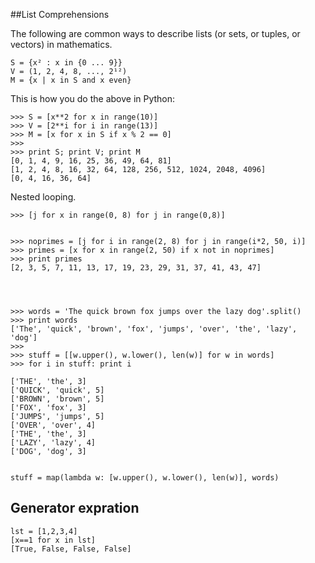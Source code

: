##List Comprehensions

The following are common ways to describe lists (or sets, or tuples, or vectors) in mathematics.

    S = {x² : x in {0 ... 9}}
    V = (1, 2, 4, 8, ..., 2¹²)
    M = {x | x in S and x even}

This is how you do the above in Python:

	>>> S = [x**2 for x in range(10)]
    >>> V = [2**i for i in range(13)]
    >>> M = [x for x in S if x % 2 == 0]
    >>> 
    >>> print S; print V; print M
    [0, 1, 4, 9, 16, 25, 36, 49, 64, 81]
    [1, 2, 4, 8, 16, 32, 64, 128, 256, 512, 1024, 2048, 4096]
    [0, 4, 16, 36, 64]

Nested looping.

    >>> [j for x in range(0, 8) for j in range(0,8)]


    >>> noprimes = [j for i in range(2, 8) for j in range(i*2, 50, i)]
    >>> primes = [x for x in range(2, 50) if x not in noprimes]
    >>> print primes
    [2, 3, 5, 7, 11, 13, 17, 19, 23, 29, 31, 37, 41, 43, 47]




    >>> words = 'The quick brown fox jumps over the lazy dog'.split()
    >>> print words
    ['The', 'quick', 'brown', 'fox', 'jumps', 'over', 'the', 'lazy', 'dog']
    >>> 
    >>> stuff = [[w.upper(), w.lower(), len(w)] for w in words]
    >>> for i in stuff: print i

    ['THE', 'the', 3]
    ['QUICK', 'quick', 5]
    ['BROWN', 'brown', 5]
    ['FOX', 'fox', 3]
    ['JUMPS', 'jumps', 5]
    ['OVER', 'over', 4]
    ['THE', 'the', 3]
    ['LAZY', 'lazy', 4]
    ['DOG', 'dog', 3]


    stuff = map(lambda w: [w.upper(), w.lower(), len(w)], words)


## Generator expration

    lst = [1,2,3,4]
    [x==1 for x in lst]
    [True, False, False, False]




